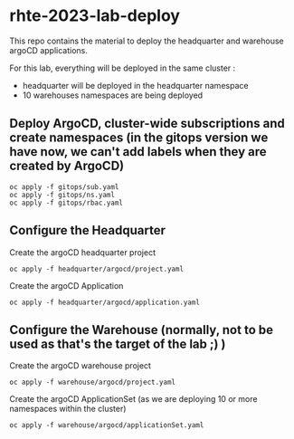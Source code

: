 # rhte-2023-lab-deploy

This repo contains the material to deploy the headquarter and warehouse argoCD applications.

For this lab, everything will be deployed in the same cluster :
- headquarter will be deployed in the headquarter namespace
- 10 warehouses namespaces are being deployed

## Deploy ArgoCD, cluster-wide subscriptions and create namespaces (in the gitops version we have now, we can't add labels when they are created by ArgoCD)
```shell
oc apply -f gitops/sub.yaml
oc apply -f gitops/ns.yaml
oc apply -f gitops/rbac.yaml
```

## Configure the Headquarter

Create the argoCD headquarter project
```shell
oc apply -f headquarter/argocd/project.yaml
```

Create the argoCD Application
```shell
oc apply -f headquarter/argocd/application.yaml
```



## Configure the Warehouse (normally, not to be used as that's the target of the lab ;) )

Create the argoCD warehouse project
```shell
oc apply -f warehouse/argocd/project.yaml
```

Create the argoCD ApplicationSet (as we are deploying 10 or more namespaces within the cluster)
```shell
oc apply -f warehouse/argocd/applicationSet.yaml
```

